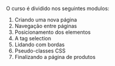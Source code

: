 O curso é dividido nos seguintes modulos:

01) Criando uma nova página
02) Navegação entre páginas
03) Posicionamento dos elementos
04) A tag selection
05) Lidando com bordas
06) Pseudo-classes CSS
07) Finalizando a página de produtos